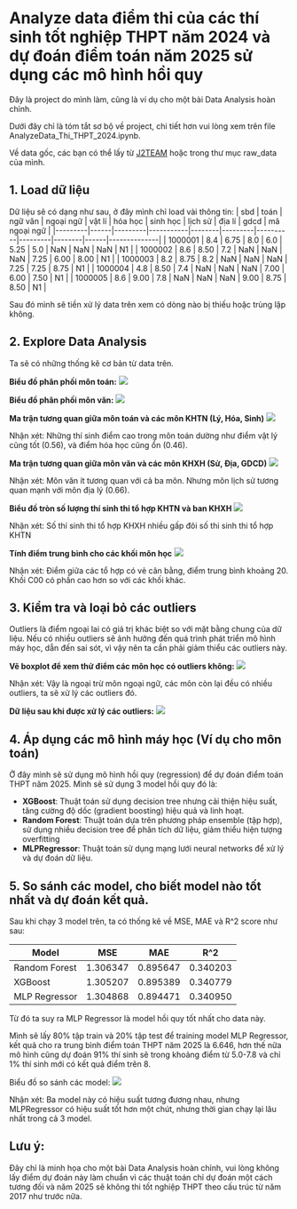 # Analyze data điểm thi của các thí sinh tốt nghiệp THPT năm 2024 và dự đoán điểm toán năm 2025 sử dụng các mô hình hồi quy

Đây là project do mình làm, cũng là ví dụ cho một bài Data Analysis hoàn chỉnh.

Dưới đây chỉ là tóm tắt sơ bộ về project, chi tiết hơn vui lòng xem trên file AnalyzeData_Thi_THPT_2024.ipynb.

Về data gốc, các bạn có thể lấy từ [J2TEAM](https://www.facebook.com/groups/j2team.community/permalink/2423907054608067/) hoặc trong thư mục raw_data của mình.

## 1. Load dữ liệu
Dữ liệu sẽ có dạng như sau, ở đây mình chỉ load vài thông tin:
| sbd     | toán | ngữ văn | ngoại ngữ | vật lí | hóa học | sinh học | lịch sử | địa lí | gdcd | mã ngoại ngữ |
|---------|------|---------|-----------|--------|---------|----------|---------|--------|------|--------------|
| 1000001 | 8.4  | 6.75    | 8.0       | 6.0    | 5.25    | 5.0      | NaN     | NaN    | NaN  | N1           |
| 1000002 | 8.6  | 8.50    | 7.2       | NaN    | NaN     | NaN      | 7.25    | 6.00   | 8.00 | N1           |
| 1000003 | 8.2  | 8.75    | 8.2       | NaN    | NaN     | NaN      | 7.25    | 7.25   | 8.75 | N1           |
| 1000004 | 4.8  | 8.50    | 7.4       | NaN    | NaN     | NaN      | 7.00    | 6.00   | 7.50 | N1           |
| 1000005 | 8.6  | 9.00    | 7.8       | NaN    | NaN     | NaN      | 9.00    | 8.75   | 8.50 | N1           |

Sau đó mình sẽ tiền xử lý data trên xem có dòng nào bị thiếu hoặc trùng lặp không.

## 2. Explore Data Analysis
Ta sẽ có những thống kê cơ bản từ data trên.

**Biểu đồ phân phối môn toán:**
![](./materials/math.png)

**Biểu đồ phân phối môn văn:**
![](./materials/literture.png)

**Ma trận tương quan giữa môn toán và các môn KHTN (Lý, Hóa, Sinh)**
![](./materials/corr1.png)

Nhận xét: Những thí sinh điểm cao trong môn toán dường như điểm vật lý cũng tốt (0.56), và điểm hóa học cũng ổn (0.46).

**Ma trận tương quan giữa môn văn và các môn KHXH (Sử, Địa, GDCD)**
![](./materials/corr2.png)

Nhận xét: Môn văn ít tương quan với cả ba môn. Nhưng môn lịch sử tương quan mạnh với môn địa lý (0.66).

**Biểu đồ tròn số lượng thí sinh thi tổ hợp KHTN và ban KHXH**
![](./materials/ratio.png)

Nhận xét: Số thí sinh thi tổ hợp KHXH nhiều gấp đôi số thi sinh thi tổ hợp KHTN

**Tính điểm trung bình cho các khối môn học**
![](./materials/trung_binh_khoi.png)

Nhận xét: Điểm giữa các tổ hợp có vẻ cân bằng, điểm trung bình khoảng 20. Khối C00 có phần cao hơn so với các khối khác.

## 3. Kiểm tra và loại bỏ các outliers
Outliers là điểm ngoại lai có giá trị khác biệt so với mặt bằng chung của dữ liệu. Nếu có nhiều outliers sẽ ảnh hưởng đến quá trình phát triển mô hình máy học, dẫn đến sai sót, vì vậy nên ta cần phải giảm thiểu các outliers này.

**Vẽ boxplot để xem thử điểm các môn học có outliers không:**
![](./materials/boxplot1.png)

Nhận xét: Vậy là ngoại trừ môn ngoại ngữ, các môn còn lại đều có nhiều outliers, ta sẽ xử lý các outliers đó.

**Dữ liệu sau khi được xử lý các outliers:**
![](./materials/boxplot2.png)

## 4. Áp dụng các mô hình máy học (Ví dụ cho môn toán)
Ở đây mình sẽ sử dụng mô hình hồi quy (regression) để dự đoán điểm toán THPT năm 2025. Mình sẽ sử dụng 3 model hồi quy đó là:
- **XGBoost**: Thuật toán sử dụng decision tree nhưng cải thiện hiệu suất, tăng cường độ dốc (gradient boosting) hiệu quả và linh hoạt.
- **Random Forest**: Thuật toán dựa trên phương pháp ensemble (tập hợp), sử dụng nhiều decision tree để phân tích dữ liệu, giảm thiểu hiện tượng overfitting
- **MLPRegressor**: Thuật toán sử dụng mạng lưới neural networks để xử lý và dự đoán dữ liệu.

## 5. So sánh các model, cho biết model nào tốt nhất và dự đoán kết quả.
Sau khi chạy 3 model trên, ta có thống kê về MSE, MAE và R^2 score như sau:

| Model           | MSE       | MAE       | R^2      |
|-----------------|-----------|-----------|----------|
| Random Forest   | 1.306347  | 0.895647  | 0.340203 |
| XGBoost         | 1.305207  | 0.895389  | 0.340779 |
| MLP Regressor   | 1.304868  | 0.894471  | 0.340950 |

Từ đó ta suy ra MLP Regressor là model hồi quy tốt nhất cho data này.

Mình sẽ lấy 80% tập train và 20% tập test để training model MLP Regressor, kết quả cho ra trung bình điểm toán THPT năm 2025 là 6.646, hơn thế nữa mô hình cũng dự đoán 91% thí sinh sẽ trong khoảng điểm từ 5.0-7.8 và chỉ 1% thí sinh mới có kết quả điểm trên 8.

Biểu đồ so sánh các model:
![](./materials/mod_perform.png)

Nhận xét: Ba model này có hiệu suất tương đương nhau, nhưng MLPRegressor có hiệu suất tốt hơn một chút, nhưng thời gian chạy lại lâu nhất trong cả 3 model.

## Lưu ý:
Đây chỉ là minh họa cho một bài Data Analysis hoàn chỉnh, vui lòng không lấy điểm dự đoán này làm chuẩn vì các thuật toán chỉ dự đoán một cách tương đối và năm 2025 sẽ không thi tốt nghiệp THPT theo cấu trúc từ năm 2017 như trước nữa.
